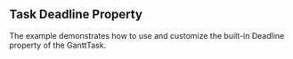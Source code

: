 ## Task Deadline Property
The example demonstrates how to use and customize the built-in Deadline property of the GanttTask.

[//]: <keywords:customize, custom, default>